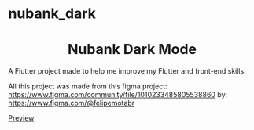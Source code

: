 # nubank_dark
<h1 align = "center"> Nubank Dark Mode </h1>

A Flutter project made to help me improve my Flutter and front-end skills. 

All this project was made from this figma project: https://www.figma.com/community/file/1010233485805538860 by: https://www.figma.com/@felipemotabr 


[Preview](https://user-images.githubusercontent.com/54448066/192029588-d4a23f57-1120-4558-a0b3-7ab5e22b53ab.webm)
